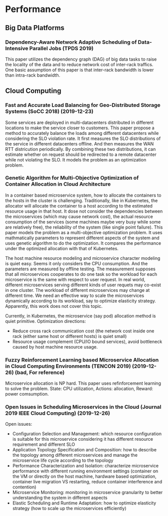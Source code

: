 # Performance

## Big Data Platforms

### Dependency-Aware Network Adaptive Scheduling of Data-Intensive Parallel Jobs (TPDS 2019)

This paper utilizes the dependency graph (DAG) of big data tasks to raise the locality of the data and to reduce network cost of inter-rack traffics. One basic assumption of this paper is that inter-rack bandwidth is lower than intra-rack bandwidth.

## Cloud Computing

### Fast and Accurate Load Balancing for Geo-Distributed Storage Systems (SoCC 2018) (2019-12-23)

Some services are deployed in multi-datacenters distributed in different locations to make the service closer to customers. This paper propose a method to accurately balance the loads among different datacenters while considering the SLO violation rate. It first measures the SLO distributions of the service in different datacenters offline. And then measures the WAN RTT districution periodically. By combining these two distributions, it can estimate whether on request should be redirected to a remote datacenter while not violating the SLO. It models the problem as an optimization problem.

### Genetic Algorithm for Multi-Objective Optimization of Container Allocation in Cloud Architecture

In a container based microservice system, how to allocate the containers to the hosts in the cluster is challenging. Traditionally, like in Kubernetes, the allocator will allocate the container to a host according to the estimated resource usage in that host. It dose not consider the dependencies between the microservices (which may cause network cost), the actual resource consumption of the services (some machines maybe very busy while some are relatively free), the reliability of the system (like single point failure). This paper models the problem as a multi-objective optimization problem. It uses mathmatically parameters to represent different aspects of the system and uses genetic algorithm to do the optimization. It compares the performance under the optimized allocation with that of Kubernetes.

The host machine resource modeling and microservice character modeling is quiet easy. Seems it only considers the CPU consumption. And the parameters are measured by offline testing. The measurement supposes that all microservices cooperates to do one task so the workload for each microservice is the same with respect to user request. In real world, different microservices serving different kinds of user requets may co-exist in one cluster. The workload of different microservices may change at different time. We need an effective way to scale the microservices dynamically according to its workload, say to optimize elasticity strategy. Apparently, this work does not cover this topic.

Currently, in Kubernetes, the microservice (say pod) allocation method is quiet primitive. Optimization directions:

* Reduce cross rack communication cost (the network cost inside one rack (either same host or different hosts) is quiet small)
* Resource usage complement (CPU/IO bound services), avoid bottleneck caused by host machine resource usage.

### Fuzzy Reinforcement Learning based Microservice Allocation in Cloud Computing Environments (TENCON 2019) (2019-12-26) (bad, For reference)

Microservice allocation is NP hard. This paper uses refinforcement learning to solve the problem. State: CPU utilization, Actions: allocation, Reward: power comsumption.

### Open Issues in Scheduling Microservices in the Cloud (Journal 2019 IEEE Cloud Computing) (2019-12-26)

Open issues:

* Configuration Selection and Management: which resource configuration is suitable for this microservice considering it has different resource requirement and different SLO
* Application Topology Specification and Composition: how to describe the topology among different microservices and manage the microservice life cycle according to the topology
* Performance Characterization and Isolation: characterize microservice performance with different running environment settings (container on the VM or directly on the host machine, hardware based optimization, container live migration VS restarting, reduce container interference and contention)
* Microservice Monitoring: monitoring in microservice granularity to better understanding the system in different aspects
* Elastic Scheduling and Runtime Adaptation: how to optimize elasticity strategy (how to scale up the microservices efficiently)